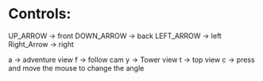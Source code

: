 Controls:
===
UP_ARROW -> front
DOWN_ARROW -> back
LEFT_ARROW -> left
Right_Arrow -> right

a -> adventure view
f -> follow cam
y -> Tower view
t -> top view
c -> press and move the mouse to change the angle
